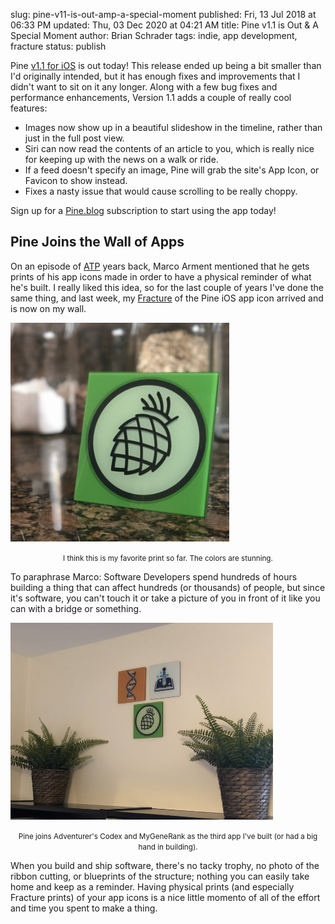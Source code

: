 slug: pine-v11-is-out-amp-a-special-moment
published: Fri, 13 Jul 2018 at 06:33 PM
updated: Thu, 03 Dec 2020 at 04:21 AM
title: Pine v1.1 is Out &amp; A Special Moment
author: Brian Schrader
tags: indie, app development, fracture
status: publish

Pine [v1.1 for iOS][itunes] is out today! This release ended up being a bit smaller than I'd originally intended, but it has enough fixes and improvements that I didn't want to sit on it any longer. Along with a few bug fixes and performance enhancements, Version 1.1 adds a couple of really cool features:

- Images now show up in a beautiful slideshow in the timeline, rather than just in the full post view.
- Siri can now read the contents of an article to you, which is really nice for keeping up with the news on a walk or ride.
- If a feed doesn't specify an image, Pine will grab the site's App Icon, or Favicon to show instead.
- Fixes a nasty issue that would cause scrolling to be really choppy.

Sign up for a [Pine.blog](https://pine.blog) subscription to start using the app today!


## Pine Joins the Wall of Apps

On an episode of [ATP](http://atp.fm) years back, Marco Arment mentioned that he gets prints of his app icons made in order to have a physical reminder of what he's built. I really liked this idea, so for the last couple of years I've done the same thing, and last week, my [Fracture][fracture] of the Pine iOS app icon arrived and is now on my wall.

<img
    class="image-center"
    style="max-width:25em;"
    src="/images/blog/pine-counter.jpg"
    alt=""
/>
<center><small><caption>
    I think this is my favorite print so far. The colors are stunning.
</caption></small></center>


To paraphrase Marco: Software Developers spend hundreds of hours building a thing that can affect hundreds (or thousands) of people, but since it's software, you can't touch it or take a picture of you in front of it like you can with a bridge or something.

<img
    class="image-center"
    style="max-width:30em;"
    src="/images/blog/fractures.jpg"
    alt=""
/>
<center><small><caption>
    Pine joins Adventurer's Codex and MyGeneRank as the third app I've built (or had a big hand in building).
</caption></small></center>

When you build and ship software, there's no tacky trophy, no photo of the ribbon cutting, or blueprints of the structure; nothing you can easily take home and keep as a reminder. Having physical prints (and especially Fracture prints) of your app icons is a nice little momento of all of the effort and time you spent to make a thing.

[itunes]: https://itunes.apple.com/us/app/pine-blog/id1401683628?ls=1&mt=8
[fracture]: https://fractureme.com
